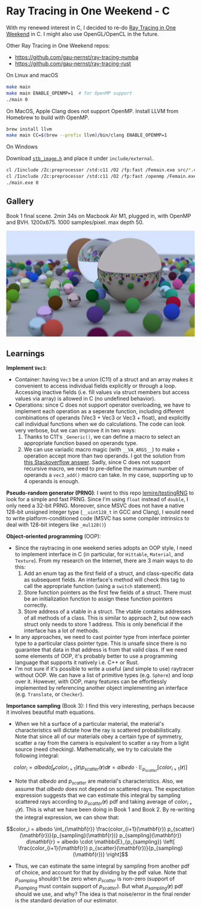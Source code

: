 # Ray Tracing in One Weekend - C

With my renewed interest in C, I decided to re-do [Ray Tracing in One Weekend](https://raytracing.github.io/) in C. I might also use OpenGL/OpenCL in the future.

Other Ray Tracing in One Weekend repos:

- https://github.com/gau-nernst/ray-tracing-numba
- https://github.com/gau-nernst/ray-tracing-rust

On Linux and macOS

```bash
make main
make main ENABLE_OPENMP=1  # for OpenMP support
./main 0
```

On MacOS, Apple Clang does not support OpenMP. Install LLVM from Homebrew to build with OpenMP.

```bash
brew install llvm
make main CC=$(brew --prefix llvm)/bin/clang ENABLE_OPENMP=1
```

On Windows

Download [`stb_image.h`](https://github.com/nothings/stb/blob/master/stb_image.h) and place it under `include/external`.

```bash
cl /Iinclude /Zc:preprocessor /std:c11 /O2 /fp:fast /Femain.exe src/*.c
cl /Iinclude /Zc:preprocessor /std:c11 /O2 /fp:fast /openmp /Femain.exe src/*.c  # for OpenMP support
./main.exe 0
```

## Gallery

Book 1 final scene. 2min 34s on Macbook Air M1, plugged in, with OpenMP and BVH. 1200x675. 1000 samples/pixel. max depth 50.

![Book 1 final scene](images/book1_final.png)

## Learnings

**Implement `Vec3`**:
- Container: having `Vec3` be a union (C11) of a struct and an array makes it convenient to access individual fields explicitly or through a loop. Accessing inactive fields (i.e. fill values via struct members but access values via array) is allowed in C (no undefined behavior).
- Operations: since C does not support operator overloading, we have to implement each operation as a seperate function, including different combinations of operands (Vec3 + Vec3 or Vec3 + float), and explicitly call individual functions when we do calculations. The code can look very verbose, but we can improve it in two ways:
  1. Thanks to C11's `_Generic()`, we can define a macro to select an appropriate function based on operands type.
  2. We can use variadic macro magic (with `__VA_ARGS__`) to make + operation accept more than two operands. I got the solution from [this Stackoverflow answer](https://stackoverflow.com/a/11763277). Sadly, since C does not support recursive macro, we need to pre-define the maximum number of operands a `vec3_add()` macro can take. In my case, supporting up to 4 operands is enough.

**Pseudo-random generator (PRNG)**: I went to this repo [lemire/testingRNG](https://github.com/lemire/testingRNG) to look for a simple and fast PRNG. Since I'm using `float` instead of `double`, I only need a 32-bit PRNG. Moreover, since MSVC does not have a native 128-bit unsigned integer type (`__uint128_t` in GCC and Clang), I would need to write platform-conditioned code (MSVC has some compiler intrinsics to deal with 128-bit integers like `_mul128()`)

**Object-oriented programming** (OOP):
- Since the raytracing in one weekend series adopts an OOP style, I need to implement interface in C (in particular, for `Hittable`, `Material`, and `Texture`). From my research on the Internet, there are 3 main ways to do this:
  1. Add an enum tag as the first field of a struct, and class-specific data as subsequent fields. An interface's method will check this tag to call the appropriate function (using a `switch` statement).
  2. Store function pointers as the first few fields of a struct. There must be an initialization function to assign these function pointers correctly.
  3. Store address of a vtable in a struct. The vtable contains addresses of all methods of a class. This is similar to approach 2, but now each struct only needs to store 1 address. This is only beneficial if the interface has a lot of methods.
- In any approaches, we need to cast pointer type from interface pointer type to a particular class pointer type. This is unsafe since there is no guarantee that data in that address is from that valid class. If we need some elements of OOP, it's probably better to use a programming language that supports it natively i.e. C++ or Rust.
- I'm not sure if it's possible to write a useful (and simple to use) raytracer without OOP. We can have a list of primitive types (e.g. `Sphere`) and loop over it. However, with OOP, many features can be effortlessly implemented by referencing another object implementing an interface (e.g. `Translate`, or `Checker`).

**Importance sampling** (Book 3): I find this very interesting, perhaps because it involves beautiful math equations. 
- When we hit a surface of a particular material, the material's characteristics will dictate how the ray is scattered probabilistically. Note that since all of our materials obey a certain type of symmetry, scatter a ray from the camera is equivalent to scatter a ray from a light source (need checking). Mathematically, we try to calculate the following integral:
```math
color_i =  albedo \int_{\mathbf{r}} color_{i+1}(\mathbf{r}) p_{scatter}(\mathbf{r}) d\mathbf{r} =  albedo \cdot \mathbb{E}_{p_{scatter}}[color_{i+1}(\mathbf{r})]
```
- Note that $albedo$ and $p_{scatter}$ are material's characteristics. Also, we assume that $albedo$ does not depend on scattered rays. The expectation expression suggests that we can estimate this integral by sampling scattered rays according to $p_{scatter}(\mathbf{r})$ pdf and taking average of $color_{i+1}(\mathbf{r})$. This is what we have been doing in Book 1 and Book 2. By re-writing the integral expression, we can show that:
```math
color_i =  albedo \int_{\mathbf{r}} \frac{color_{i+1}(\mathbf{r}) p_{scatter}(\mathbf{r})}{p_{sampling}(\mathbf{r})} p_{sampling}(\mathbf{r}) d\mathbf{r} = albedo \cdot \mathbb{E}_{p_{sampling}} \left[ \frac{color_{i+1}(\mathbf{r}) p_{scatter}(\mathbf{r})}{p_{sampling}(\mathbf{r})} \right]
```
- Thus, we can estimate the same integral by sampling from another pdf of choice, and account for that by dividing by the pdf value. Note that $p_{sampling}$ shouldn't be zero when $p_{scatter}$ is non-zero (support of $p_{sampling}$ must contain support of $p_{scatter}$). But what $p_{sampling}(\mathbf{r})$ pdf should we use, and why? The idea is that noise/error in the final render is the standard deviation of our estimator.
